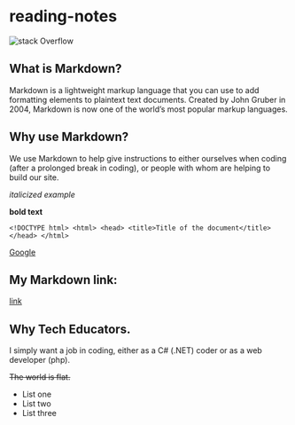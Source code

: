 # reading-notes

![stack Overflow](https://encrypted-tbn0.gstatic.com/images?q=tbn:ANd9GcQCkh66V-u1otFaWy7eS_9lnjx3WZqAPZBz1A&usqp=CAU)

## What is Markdown?
Markdown is a lightweight markup language that you can use to add formatting elements to plaintext text documents. Created by John Gruber in 2004, Markdown is now one of the world’s most popular markup languages.

## Why use Markdown?
We use Markdown to help give instructions to either ourselves when coding (after a prolonged break in coding), or people with whom are helping to build our site. 

*italicized example*

**bold text**

`<!DOCTYPE html>
      <html>
      <head>
      <title>Title of the document</title>
      </head>
      </html>`

[Google](https://www.google.com)

## My Markdown link:
[link](link)

## Why Tech Educators.
I simply want a job in coding, either as a C# (.NET) coder or as a web developer (php). 

~~The world is flat.~~
- List one
- List two
- List three


